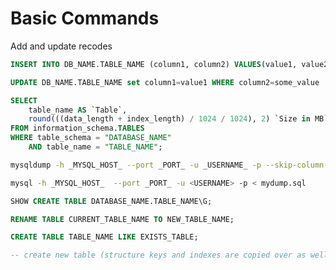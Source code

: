 # Basic Commands

Add  and update recodes

```sql title="Add recodes to database"
INSERT INTO DB_NAME.TABLE_NAME (column1, column2) VALUES(value1, value2)
```

```sql title="Update recodes in database"
UPDATE DB_NAME.TABLE_NAME set column1=value1 WHERE column2=some_value
```

```sql title="Get table size"
SELECT
    table_name AS `Table`,
    round(((data_length + index_length) / 1024 / 1024), 2) `Size in MB`
FROM information_schema.TABLES
WHERE table_schema = "DATABASE_NAME"
    AND table_name = "TABLE_NAME";
```

```bash title="Run mysqldumb"
mysqldump -h _MYSQL_HOST_ --port _PORT_ -u _USERNAME_ -p --skip-column-statistics _DB_NAME_ > mydump.sql
```

```bash title="Run mysql restore"
mysql -h _MYSQL_HOST_  --port _PORT_ -u <USERNAME> -p < mydump.sql
```

```sql title="Get definition of the table"
SHOW CREATE TABLE DATABASE_NAME.TABLE_NAME\G;
```

```sql title="Rename a table"
RENAME TABLE CURRENT_TABLE_NAME TO NEW_TABLE_NAME;
```

```sql title="Create new table like from exists table"
CREATE TABLE TABLE_NAME LIKE EXISTS_TABLE;

-- create new table (structure keys and indexes are copied over as well, **without data**)
```
